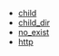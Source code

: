 * [child](child/README.md)
* [child_dir](child)
* [no_exist](children/README.md)
* [http](https://localhost)
